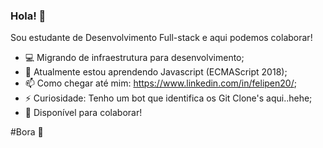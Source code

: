 ### Hola! 👋

Sou estudante de Desenvolvimento Full-stack e aqui podemos colaborar!

- 💻 Migrando de infraestrutura para desenvolvimento;
- 🌱 Atualmente estou aprendendo Javascript (ECMAScript 2018);
- 📫 Como chegar até mim: https://www.linkedin.com/in/felipen20/;
- ⚡ Curiosidade: Tenho um bot que identifica os Git Clone's aqui..hehe;
- 👊 Disponível para colaborar!

#Bora 🚀

